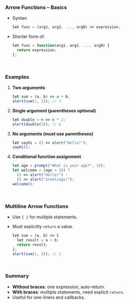 

### Arrow Functions – Basics

* Syntax:

  ```js
  let func = (arg1, arg2, ..., argN) => expression;
  ```
* Shorter form of:

  ```js
  let func = function(arg1, arg2, ..., argN) {
    return expression;
  };
  ```

<br>

### Examples

1. **Two arguments**

   ```js
   let sum = (a, b) => a + b;
   alert(sum(1, 2)); // 3
   ```

2. **Single argument (parentheses optional)**

   ```js
   let double = n => n * 2;
   alert(double(3)); // 6
   ```

3. **No arguments (must use parentheses)**

   ```js
   let sayHi = () => alert("Hello!");
   sayHi();
   ```

4. **Conditional function assignment**

   ```js
   let age = prompt("What is your age?", 18);
   let welcome = (age < 18) ?
     () => alert("Hello!") :
     () => alert("Greetings!");
   welcome();
   ```

<br>

### Multiline Arrow Functions

* Use `{ }` for multiple statements.
* Must explicitly `return` a value.

  ```js
  let sum = (a, b) => {
    let result = a + b;
    return result;
  };
  alert(sum(1, 2)); // 3
  ```

<br>

### Summary

* **Without braces**: one expression, auto-return.
* **With braces**: multiple statements, need explicit `return`.
* Useful for one-liners and callbacks.
